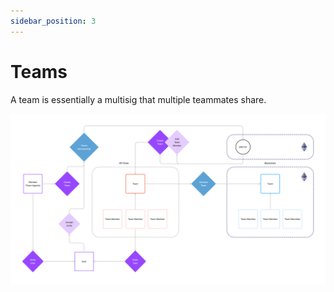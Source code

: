 ```yaml
---
sidebar_position: 3
---
```


# Teams

A team is essentially a multisig that multiple teammates share.

![Team Agent creates Team](../static/img/teams-mvp-version.jpg)
